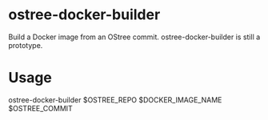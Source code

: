 # ostree-docker-builder
Build a Docker image from an OStree commit.  ostree-docker-builder is
still a prototype.

# Usage

ostree-docker-builder $OSTREE_REPO $DOCKER_IMAGE_NAME $OSTREE_COMMIT
